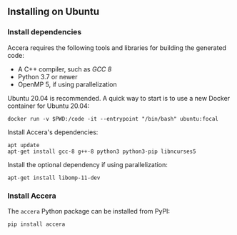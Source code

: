 [//]: # (Project: Accera)
[//]: # (Version: v1.2.9)

## Installing on Ubuntu

### Install dependencies

Accera requires the following tools and libraries for building the generated code:

* A C++ compiler, such as *GCC 8*
* Python 3.7 or newer
* OpenMP 5, if using parallelization

Ubuntu 20.04 is recommended. A quick way to start is to use a new Docker container for Ubuntu 20.04:

```shell
docker run -v $PWD:/code -it --entrypoint "/bin/bash" ubuntu:focal
```

Install Accera's dependencies:

```shell
apt update
apt-get install gcc-8 g++-8 python3 python3-pip libncurses5
```

Install the optional dependency if using parallelization:

```shell
apt-get install libomp-11-dev
```

### Install Accera

The `accera` Python package can be installed from PyPI:

```shell
pip install accera
```


